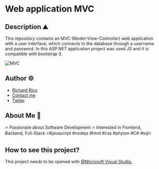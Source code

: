 # Web application MVC

## Description ⛰

This repository contains an MVC (Model-View-Controller) web application with a user interface, which connects to the database through a username and password.
In this ASP.NET application project was used JS and it is compatible with bootstrap 3.


![MVC](https://user-images.githubusercontent.com/104793974/190974647-f3567411-a79f-4203-8acf-6a0229680140.JPG)


## Author ©

- [Richard Rico](https://github.com/Richard-Rico)
- [Contact me](info@richard-rico.com)
- [Twiter](https://twitter.com/rico_code)



## About Me 🚀

🔥 Passionate about Software Development 🔥 Interested in Frontend, Backend, Full-Stack ⚡#javascript #nodejs #html #css #phyton #C# #sql⚡


## How to see this project?

This project needs to be opened with [@Microsoft Visual Studio.](https://visualstudio.microsoft.com/)
